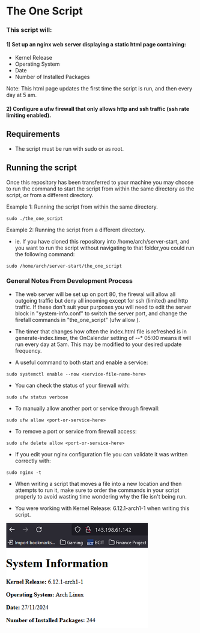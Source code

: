# The One Script
### This script will: 
#### 1) Set up an nginx web server displaying a static html page containing:

- Kernel Release
- Operating System
- Date
- Number of Installed Packages

Note: This html page updates the first time the script is run, and then every day at 5 am.


#### 2) Configure a ufw firewall that only allows http and ssh traffic (ssh rate limiting enabled).

## Requirements
* The script must be run with sudo or as root.


## Running the script
Once this repository has been transferred to your machine you may choose to run the command to start the script from within the same directory as the script, or from a different directory.

Example 1: Running the script from within the same directory.
```
sudo ./the_one_script
```

Example 2: Running the script from a different directory.
- ie. If you have cloned this repository into /home/arch/server-start, and you want to run the script without navigating to that folder,you could run the following command:
```
sudo /home/arch/server-start/the_one_script
```



### General Notes From Development Process

* The web server will be set up on port 80, the firewal will allow all outgoing traffic but deny all incoming except for ssh (limited) and http traffic. If these don't suit your purposes you will need to edit the server block in "system-info.conf" to switch the server port, and change the firefall commands in "the_one_script" (ufw allow <traffic type>).

* The timer that changes how often the index.html file is refreshed is in generate-index.timer, the OnCalendar setting of *-*-* 05:00 means it will run every day at 5am. This may be modified to your desired update frequency.

* A useful command to both start and enable a service:
```
sudo systemctl enable --now <service-file-name-here>
```

* You can check the status of your firewall with:
```
sudo ufw status verbose
```

* To manually allow another port or service through firewall:
```
sudo ufw allow <port-or-service-here>
```

* To remove a port or service from firewall access:
```
sudo ufw delete allow <port-or-service-here>
```

* If you edit your nginx configuration file you can validate it was written correctly with:
```
sudo nginx -t
```

* When writing a script that moves a file into a new location and then attempts to run it, make sure to order the commands in your script properly to avoid wasting time wondering why the file isn't being run.

* You were working with Kernel Release: 6.12.1-arch1-1 when writing this script.

![Great Success!](./Assets/great-success.png)